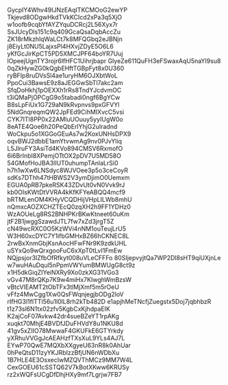 GycpIY4Whv49IJNzEAqITKCMOoG2ewYP
Tkjevd8ODgwHkdTVkKCIcd2xPa3q5XjO
w1oofb9cqbYfAYZYquDCRcj2L56Xyx7r
SsJUcyDls151c9q409GcaQsaDqbAccZu
ZK18rMkzhlqWaLCt7k8MFQGbq2eJBNjn
j8EiyLt0NU5LajxsPl4HXvjZDyE5O6L6
yKfGcJirKpCT5PD5XMCJPF64boYR7Uuj
lOpeejUgnTY3rojr6lfHFC1Uihrjbapr
GlyeZe611QuFH3eFSwaxAqU5naYI9su8
0qZkHywZG0kQgbEHftTGBpFyt8x0U360
ryBFIp8ruDVsSl4ae1uryHM6OJXbtWoL
PpoCui3BawsE9z8aJEGGwSbTl7akc2am
SfqDoHkhj1pOEXXh1rRs8TndYJcdvmOC
t3iQMaPjOPCgG9o5tabadi0ngf6BgYCw
B8sLpFiUx1G729aN9kRvpnvs9pxGFVYl
5NdGnqreqmQW2JpFEd9CihMIXvcC5vsi
CYK7ITl8PP0x22AMluUOuuy5yyIUgW0o
8eATE4Qoe6h20PeQbErlYhjG2uIradnd
WoCkpu5o1XGGoGEuAs7w2KoxUNHsDPX9
oqvBWJ2dbbE1amYtvwmAg9nv0PJvYliq
L5JlruFY3AsiTd4KVo894CMSV6RxmofO
6i6BrInbI8XPemjOTtOX2pDV7U5MD58O
54GMofHoJBA3lIUT0uhumpTAnlaLrSi0
h7h1wXw6LNSdyc8WJVOee3p5o3ceCoyR
sdKs7DThh47tHBWS2V3ymDjimO0Uemxm
EGUA0pRB7pkeRSK43ZDvUt0vN0Vvk9rJ
kb0OIsKWtDtVVRA4kKfKFYeABQQ4mcf9
bRTMLenOM4KHyVCQDHijVHpLILWb8mhU
nQmxcAOZXCHZTEcQ0zqXH2h9FF1YDHz0
WzAOUeLg8RS2BNHPKrBKwKtneet60uKm
jtF2B1jwggSzawdJTL7fw7xZd3jrgT5Z
cN49wcRXC0O5KzWVi4nNM1ouTeujLrU5
W3H60xcDYC7Y1ifbGMHxBZ66hCKNEC8L
2rwBxXnmGbjKsnAocHFwFNr9K9zdkUHL
uSYxQo9wQrxgooFuC6xXpT0tLvI1FmEw
NQjpsjor3IZfbOfRfkyt008uVLeCFFFo
80SIjepvyjtQa7WP2Dl8sHT9qiUXjnLe
w7wuHAuDqul5nPpmVWYumBMWUgG8ct9z
x1H5dkGiqZIYeiNXRy9Xo0zkXG31VGo3
vGv47M8rQKp7K9w4miHx7KIwghWmBzsW
vBtcVIEAMT2tObTFx3tlMjXmf5m5rOeU
vFfz4MwCgg1Xw0QsFWqnjegjbODg2loV
rIfHG3l1fITTl56u1l0lL8rh2kTb482D
e1apjhMeTNcfjZuegstx5Doj7jqbhbzR
t1z73sl6N1tx02zfv5KgbCxKjhdpaEIK
K2ajCoF07Avkw42dr4sueBZeYT1rpAKg
xuqkt70MhjE4BVDfJDuFHVdY8u1NKU8d
41gv5xZIIO78MwwaF4GKUFkE6GTYrkdy
yXRhuVVGgJcAEAHzfTXsXuL9YLs4AJ7L
EYwP70QwE7MQXbXXgyeU63nR8k0AhUar
0hPeQtsD11zyYKJRbIzzBfjUN6nWDbXu
1B7HLE4E3OsxecIwMZQVThMCz9MM7W4L
CexGOEU61cSSTQ62V7kBotXKww6KRUSy
rz2xWQFsUCgDfDhjHXy9mf7Lgrjw7FB7
